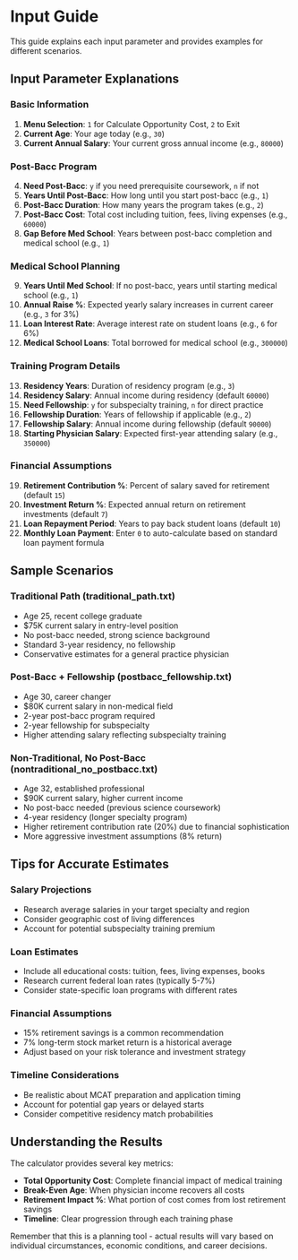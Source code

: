 # Input Guide

This guide explains each input parameter and provides examples for different scenarios.

## Input Parameter Explanations

### Basic Information
1. **Menu Selection**: `1` for Calculate Opportunity Cost, `2` to Exit
2. **Current Age**: Your age today (e.g., `30`)
3. **Current Annual Salary**: Your current gross annual income (e.g., `80000`)

### Post-Bacc Program
4. **Need Post-Bacc**: `y` if you need prerequisite coursework, `n` if not
5. **Years Until Post-Bacc**: How long until you start post-bacc (e.g., `1`)
6. **Post-Bacc Duration**: How many years the program takes (e.g., `2`)
7. **Post-Bacc Cost**: Total cost including tuition, fees, living expenses (e.g., `60000`)
8. **Gap Before Med School**: Years between post-bacc completion and medical school (e.g., `1`)

### Medical School Planning
9. **Years Until Med School**: If no post-bacc, years until starting medical school (e.g., `1`)
10. **Annual Raise %**: Expected yearly salary increases in current career (e.g., `3` for 3%)
11. **Loan Interest Rate**: Average interest rate on student loans (e.g., `6` for 6%)
12. **Medical School Loans**: Total borrowed for medical school (e.g., `300000`)

### Training Program Details
13. **Residency Years**: Duration of residency program (e.g., `3`)
14. **Residency Salary**: Annual income during residency (default `60000`)
15. **Need Fellowship**: `y` for subspecialty training, `n` for direct practice
16. **Fellowship Duration**: Years of fellowship if applicable (e.g., `2`)
17. **Fellowship Salary**: Annual income during fellowship (default `90000`)
18. **Starting Physician Salary**: Expected first-year attending salary (e.g., `350000`)

### Financial Assumptions
19. **Retirement Contribution %**: Percent of salary saved for retirement (default `15`)
20. **Investment Return %**: Expected annual return on retirement investments (default `7`)
21. **Loan Repayment Period**: Years to pay back student loans (default `10`)
22. **Monthly Loan Payment**: Enter `0` to auto-calculate based on standard loan payment formula

## Sample Scenarios

### Traditional Path (traditional_path.txt)
- Age 25, recent college graduate
- $75K current salary in entry-level position  
- No post-bacc needed, strong science background
- Standard 3-year residency, no fellowship
- Conservative estimates for a general practice physician

### Post-Bacc + Fellowship (postbacc_fellowship.txt)
- Age 30, career changer
- $80K current salary in non-medical field
- 2-year post-bacc program required
- 2-year fellowship for subspecialty
- Higher attending salary reflecting subspecialty training

### Non-Traditional, No Post-Bacc (nontraditional_no_postbacc.txt)
- Age 32, established professional
- $90K current salary, higher current income
- No post-bacc needed (previous science coursework)
- 4-year residency (longer specialty program)
- Higher retirement contribution rate (20%) due to financial sophistication
- More aggressive investment assumptions (8% return)

## Tips for Accurate Estimates

### Salary Projections
- Research average salaries in your target specialty and region
- Consider geographic cost of living differences
- Account for potential subspecialty training premium

### Loan Estimates
- Include all educational costs: tuition, fees, living expenses, books
- Research current federal loan rates (typically 5-7%)
- Consider state-specific loan programs with different rates

### Financial Assumptions
- 15% retirement savings is a common recommendation
- 7% long-term stock market return is a historical average
- Adjust based on your risk tolerance and investment strategy

### Timeline Considerations
- Be realistic about MCAT preparation and application timing
- Account for potential gap years or delayed starts
- Consider competitive residency match probabilities

## Understanding the Results

The calculator provides several key metrics:

- **Total Opportunity Cost**: Complete financial impact of medical training
- **Break-Even Age**: When physician income recovers all costs
- **Retirement Impact %**: What portion of cost comes from lost retirement savings
- **Timeline**: Clear progression through each training phase

Remember that this is a planning tool - actual results will vary based on individual circumstances, economic conditions, and career decisions.